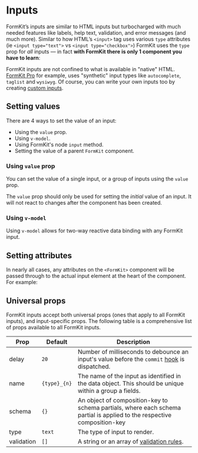 # Inputs

FormKit’s inputs are similar to HTML inputs but turbocharged with much needed features like labels, help text, validation, and error messages (and much more). Similar to how HTML’s `<input>` tag uses various `type` attributes (ie `<input type="text">` vs `<input type="checkbox">`) FormKit uses the `type` prop for _all_ inputs — in fact __with FormKit there is only 1 component you have to learn__:

<code-example
  name="Text input"
  file="/_content/examples/single-component/single-component"
  langs="vue">
</code-example>

FormKit inputs are not confined to what is available in "native" HTML. [FormKit Pro](/pro) for example, uses "synthetic" input types like `autocomplete`, `taglist` and `wysiwyg`. Of course, you can write your own inputs too by creating [custom inputs](/guides/custom-input).

## Setting values
<!-- vue-specific -->
There are 4 ways to set the value of an input:

- Using the `value` prop.
- Using `v-model`.
- Using FormKit's node `input` method.
- Setting the value of a parent `FormKit` component.

### Using `value` prop

You can set the value of a single input, or a group of inputs using the `value`
prop.

<code-example
  name="Value prop"
  file="/_content/examples/value-prop/value-prop"
  langs="vue">
</code-example>

<callout type="warning">
The <code>value</code> prop should only be used for setting the <em>initial</em> value of an input. It will not react to changes after the component has been created.
</callout>

### Using `v-model`
<!-- vue-specific -->
Using `v-model` allows for two-way reactive data binding with any FormKit input.


<code-example
  name="Input v-model"
  file="/_content/examples/v-model/v-model"
  langs="vue">
</code-example>

## Setting attributes

In nearly all cases, any attributes on the `<FormKit>` component will be passed through to the actual input element at the heart of the component. For example:

<code-example
  name="Text input"
  file="/_content/examples/attributes/attributes"
  langs="vue">
</code-example>

## Universal props

FormKit inputs accept both universal props (ones that apply to all FormKit inputs), and input-specific props. The following table is a comprehensive list of props available to all FormKit inputs.

Prop       |  Default    | Description
-----------|-------------|------------------------------------------------------
delay      | `20`        | Number of milliseconds to debounce an input's value before the `commit` [hook](/essentials/hooks) is dispatched.
name       | `{type}_{n}`| The name of the input as identified in the data object. This should be unique within a group a fields.
schema     | `{}`        | An object of composition-key to schema partials, where each schema partial is applied to the respective composition-key
type       | `text`      | The type of input to render.
validation | `[]`        | A string or an array of [validation rules](/essentials/validation).
